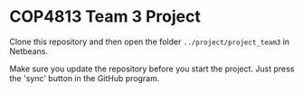 # COP4813 Team 3 Project

Clone this repository and then open the folder <code>../project/project_team3</code> in Netbeans.

Make sure you update the repository before you start the project.
Just press the 'sync' button in the GitHub program.

